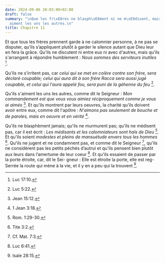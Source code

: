 ```yaml
---
date: 2024-09-06 20:03:00+02:00
draft: false
summary: "\nQue les fr\xE8res ne blasph\xE8ment ni ne m\xE9disent, mais qu'ils s\u2019\
  aiment les uns les autres.\n"
title: Chapitre 11
---
```





Et que tous les frères prennent garde à ne calomnier personne, à ne pas se disputer, qu’ils s’appliquent plutôt à garder le silence autant que Dieu leur en fera la grâce. Qu'ils ne discutent ni entre eux ni avec d'autres, mais qu’ils s'arrangent à répondre humblement : *Nous sommes des serviteurs inutiles* [^1]. 

[^1]: Luc 17:10.

Qu’ils ne s’irritent pas, car *celui qui se met en colère contre son frère, sera déclaré coupable; celui qui aura dit à son frère Racca sera aussi jugé coupable, et celui qui l'aura appelé fou, sera puni de la géhenne du feu* [^2]. 

[^2]: Luc 5:22.

Qu'ils s'aiment les uns les autres, comme dit le Seigneur : *Mon commandement est que vous vous aimiez réciproquement comme je vous ai aimés* [^3]. Et qu'ils montrent par leurs oeuvres, la charité qu’ils doivent avoir entre eux, comme dit l'apôtre : *N'aimons pas seulement de bouche et de paroles, mais en oeuvre et en vérité* [^4]. 
  
[^3]: Jean 15:12. 
[^4]: 1 Jean 3:18.

Qu'ils ne blasphèment jamais; qu'ils ne murmurent pas; qu'ils ne médisent pas, car il est écrit : *Les médisants et les calomniateurs sont haïs de Dieu* [^5]. Et qu'ils soient *modestes et pleins de mansuétude envers tous les hommes* [^6]. Qu'ils ne jugent et ne condamnent pas, et comme dit le Seigneur [^7], qu'ils ne considèrent pas les petits péchés d’autrui et qu'ils pensent bien plutôt aux leurs dans l’amertume de leur coeur [^8]. Et qu'ils essaient de passer par la porte étroite, car, dit le Sei- gneur : Elle est étroite la porte, elle est reg- Serrée la route qui mène à la vie, et il y en a peu qui la trouvent [^9].

[^5]: Rom. 1:29-30.
[^6]: Tite 3:2.
[^7]: Cf. Mat. 7:3.
[^8]: Luc 6:41.
[^9]: Isaïe 28:15.

